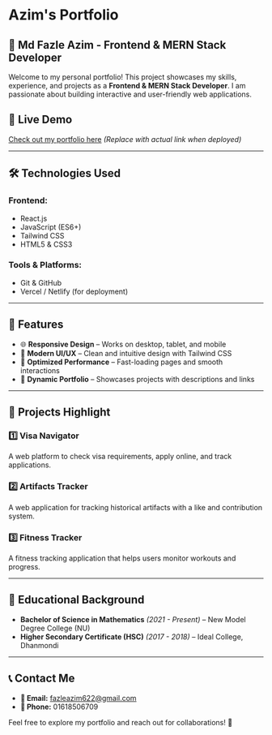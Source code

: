 # Azim's Portfolio

## 🚀 Md Fazle Azim - Frontend & MERN Stack Developer

Welcome to my personal portfolio! This project showcases my skills, experience, and projects as a **Frontend & MERN Stack Developer**. I am passionate about building interactive and user-friendly web applications.

## 🔗 Live Demo
[Check out my portfolio here](#) *(Replace with actual link when deployed)*

---

## 🛠️ Technologies Used

### **Frontend:**
- React.js
- JavaScript (ES6+)
- Tailwind CSS
- HTML5 & CSS3



### **Tools & Platforms:**
- Git & GitHub
- Vercel / Netlify (for deployment)

---

## 📌 Features
- 🌐 **Responsive Design** – Works on desktop, tablet, and mobile
- 🎨 **Modern UI/UX** – Clean and intuitive design with Tailwind CSS
- 🚀 **Optimized Performance** – Fast-loading pages and smooth interactions
- 📜 **Dynamic Portfolio** – Showcases projects with descriptions and links

---

## 📂 Projects Highlight
### 1️⃣ **Visa Navigator**
A web platform to check visa requirements, apply online, and track applications.

### 2️⃣ **Artifacts Tracker**
A web application for tracking historical artifacts with a like and contribution system.

### 3️⃣ **Fitness Tracker**
A fitness tracking application that helps users monitor workouts and progress.

---

## 🏫 Educational Background
- **Bachelor of Science in Mathematics** *(2021 - Present)* – New Model Degree College (NU)
- **Higher Secondary Certificate (HSC)** *(2017 - 2018)* – Ideal College, Dhanmondi

---

## 📞 Contact Me
- **📧 Email:** fazleazim622@gmail.com
- **📱 Phone:** 01618506709

Feel free to explore my portfolio and reach out for collaborations! 🚀
